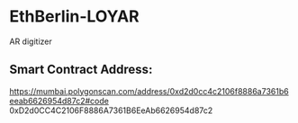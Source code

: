 # EthBerlin-LOYAR
AR digitizer 

## Smart Contract Address:
https://mumbai.polygonscan.com/address/0xd2d0cc4c2106f8886a7361b6eeab6626954d87c2#code
0xD2d0CC4C2106F8886A7361B6EeAb6626954d87c2
